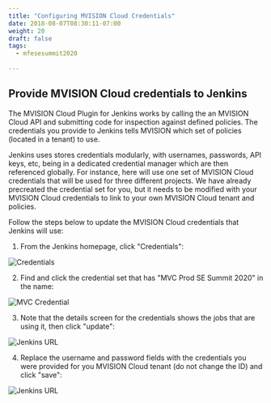 ```yaml
---
title: "Configuring MVISION Cloud Credentials"
date: 2018-08-07T08:30:11-07:00
weight: 20
draft: false
tags:
  - mfesesummit2020
  
---
```


## Provide MVISION Cloud credentials to Jenkins

The MVISION Cloud Plugin for Jenkins works by calling the an MVISION Cloud API and submitting code for inspection against defined policies.  The credentials you provide to Jenkins tells MVISION which set of policies (located in a tenant) to use.

Jenkins uses stores credentials modularly, with usernames, passwords, API keys, etc, being in a dedicated credential manager which are then referenced globally.  For instance, here will use one set of MVISION Cloud credentials that will be used for three different projects.  We have already precreated the credential set for you, but it needs to be modified with your MVISION Cloud credentials to link to your own MVISION Cloud tenant and policies.

Follow the steps below to update the MVISION Cloud credentials that Jenkins will use:

1.  From the Jenkins homepage, click "Credentials":

![Credentials](/images/mfe/jenkinscredentials.png?classes=border,shadow)

2.  Find and click the credential set that has "MVC Prod SE Summit 2020" in the name:

![MVC Credential](/images/mfe/clickcredential.png?classes=border,shadow)

3.  Note that the details screen for the credentials shows the jobs that are using it, then click "update":

![Jenkins URL](/images/mfe/clickupdate.png?classes=border,shadow)

4.  Replace the username and password fields with the credentials you were provided for you MVISION Cloud tenant (do not change the ID) and click "save":

![Jenkins URL](/images/mfe/updatecredentials.png?classes=border,shadow)

